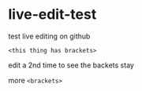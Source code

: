 # live-edit-test
test live editing on github

`<this thing has brackets>`

edit a 2nd time to see the backets stay

more `<brackets>`
